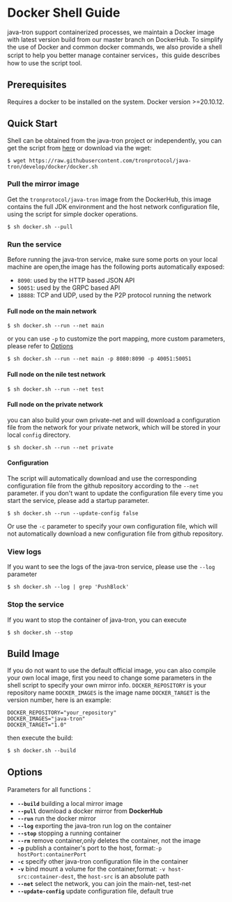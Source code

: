 # Docker Shell Guide

java-tron support containerized processes, we maintain a Docker image with latest version build from our master branch on DockerHub. To simplify the use of Docker and common docker commands, we also provide a shell script to help you better manage container services，this guide describes how to use the script tool.


## Prerequisites

Requires a docker to be installed on the system. Docker version >=20.10.12. 


## Quick Start

Shell can be obtained from the java-tron project or independently, you can get the script from [here](https://github.com/tronprotocol/java-tron/blob/develop/docker/docker.sh) or download via the wget:
```shell
$ wget https://raw.githubusercontent.com/tronprotocol/java-tron/develop/docker/docker.sh
```

### Pull the mirror image
Get the `tronprotocol/java-tron` image from the DockerHub, this image contains the full JDK environment and the host network configuration file, using the script for simple docker operations.
```shell
$ sh docker.sh --pull
```

### Run the service
Before running the java-tron service, make sure some ports on your local machine are open,the image has the following ports automatically exposed:
- `8090`: used by the HTTP based JSON API
- `50051`: used by the GRPC based API
- `18888`: TCP and UDP, used by the P2P protocol running the network

#### Full node on the main network

```shell
$ sh docker.sh --run --net main
```
or you can use `-p` to customize the port mapping, more custom parameters, please refer to [Options](#Options)

```shell
$ sh docker.sh --run --net main -p 8080:8090 -p 40051:50051 
```

#### Full node on the nile test network
```shell
$ sh docker.sh --run --net test
```

#### Full node on the private network
you can also build your own private-net and will download a configuration file from the network for your private network, which will be stored in your local `config` directory.
```shell
$ sh docker.sh --run --net private
```
#### Configuration
The script will automatically download and use the corresponding configuration file from the github repository according to the `--net` parameter. if you don't want to update the configuration file every time you start the service, please add a startup parameter.

```shell
$ sh docker.sh --run --update-config false
```

Or use the `-c` parameter to specify your own configuration file, which will not automatically download a new configuration file from github repository.


### View logs
If you want to see the logs of the java-tron service, please use the `--log` parameter

```shell
$ sh docker.sh --log | grep 'PushBlock'
```
### Stop the service

If you want to stop the container of java-tron, you can execute

```shell
$ sh docker.sh --stop
```

## Build Image

If you do not want to use the default official image, you can also compile your own local image, first you need to change some parameters in the shell script to specify your own mirror info.
`DOCKER_REPOSITORY` is your repository name
`DOCKER_IMAGES` is the image name
`DOCKER_TARGET` is the version number, here is an example:

```shell
DOCKER_REPOSITORY="your_repository"
DOCKER_IMAGES="java-tron"
DOCKER_TARGET="1.0"
```

then execute the build:

```shell
$ sh docker.sh --build
```

## Options

Parameters for all functions：

* **`--build`** building a local mirror image
* **`--pull`** download a docker mirror from **DockerHub**
* **`--run`** run the docker mirror
* **`--log`** exporting the java-tron run log on the container
* **`--stop`** stopping a running container
* **`--rm`** remove container,only deletes the container, not the image
* **`-p`** publish a container's port to the host, format:`-p hostPort:containerPort`
* **`-c`** specify other java-tron configuration file in the container
* **`-v`** bind mount a volume for the container,format: `-v host-src:container-dest`, the `host-src` is an absolute path
* **`--net`** select the network, you can join the main-net, test-net
* **`--update-config`** update configuration file, default true


